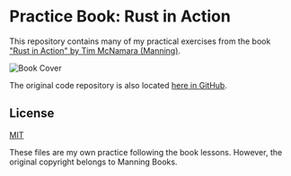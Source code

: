 # Practice Book: Rust in Action


This repository contains many of my practical exercises from the book ["Rust in Action" by Tim McNamara (Manning)](https://www.manning.com/books/rust-in-action).


![Book Cover](https://images.manning.com/360/480/resize/book/4/d33e139-a73e-4206-b457-6fa024449e33/McNamara-Rust-HI.png)

The original code repository is also located [here in GitHub](https://github.com/rust-in-action/code).

## License

[MIT](https://choosealicense.com/licenses/mit/)


These files are my own practice following the book lessons. However, the original copyright belongs to Manning Books.
